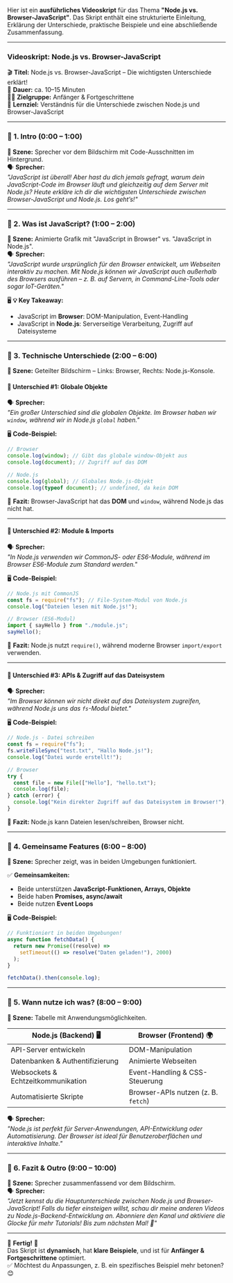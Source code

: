 Hier ist ein **ausführliches Videoskript** für das Thema **"Node.js vs. Browser-JavaScript"**. Das Skript enthält eine strukturierte Einleitung, Erklärung der Unterschiede, praktische Beispiele und eine abschließende Zusammenfassung.

---

### **Videoskript: Node.js vs. Browser-JavaScript**

🎬 **Titel:** Node.js vs. Browser-JavaScript – Die wichtigsten Unterschiede erklärt!  
🎤 **Dauer:** ca. 10–15 Minuten  
👨‍🏫 **Zielgruppe:** Anfänger & Fortgeschrittene  
🎯 **Lernziel:** Verständnis für die Unterschiede zwischen Node.js und Browser-JavaScript

---

### **🔹 1. Intro (0:00 – 1:00)**

**🎥 Szene:** Sprecher vor dem Bildschirm mit Code-Ausschnitten im Hintergrund.  
🗣️ **Sprecher:**  
_"JavaScript ist überall! Aber hast du dich jemals gefragt, warum dein JavaScript-Code im Browser läuft und gleichzeitig auf dem Server mit Node.js? Heute erkläre ich dir die wichtigsten Unterschiede zwischen Browser-JavaScript und Node.js. Los geht’s!"_

---

### **🔹 2. Was ist JavaScript? (1:00 – 2:00)**

**🎥 Szene:** Animierte Grafik mit "JavaScript in Browser" vs. "JavaScript in Node.js".  
🗣️ **Sprecher:**  
_"JavaScript wurde ursprünglich für den Browser entwickelt, um Webseiten interaktiv zu machen. Mit Node.js können wir JavaScript auch außerhalb des Browsers ausführen – z. B. auf Servern, in Command-Line-Tools oder sogar IoT-Geräten."_

🖥️ **💡 Key Takeaway:**

- JavaScript im **Browser**: DOM-Manipulation, Event-Handling
- JavaScript in **Node.js**: Serverseitige Verarbeitung, Zugriff auf Dateisysteme

---

### **🔹 3. Technische Unterschiede (2:00 – 6:00)**

**🎥 Szene:** Geteilter Bildschirm – Links: Browser, Rechts: Node.js-Konsole.

#### **🔹 Unterschied #1: Globale Objekte**

🗣️ **Sprecher:**  
_"Ein großer Unterschied sind die globalen Objekte. Im Browser haben wir `window`, während wir in Node.js `global` haben."_

🖥️ **Code-Beispiel:**

```javascript
// Browser
console.log(window); // Gibt das globale window-Objekt aus
console.log(document); // Zugriff auf das DOM

// Node.js
console.log(global); // Globales Node.js-Objekt
console.log(typeof document); // undefined, da kein DOM
```

🎯 **Fazit:** Browser-JavaScript hat das **DOM** und `window`, während Node.js das nicht hat.

---

#### **🔹 Unterschied #2: Module & Imports**

🗣️ **Sprecher:**  
_"In Node.js verwenden wir CommonJS- oder ES6-Module, während im Browser ES6-Module zum Standard werden."_

🖥️ **Code-Beispiel:**

```javascript
// Node.js mit CommonJS
const fs = require("fs"); // File-System-Modul von Node.js
console.log("Dateien lesen mit Node.js!");

// Browser (ES6-Modul)
import { sayHello } from "./module.js";
sayHello();
```

🎯 **Fazit:** Node.js nutzt `require()`, während moderne Browser `import/export` verwenden.

---

#### **🔹 Unterschied #3: APIs & Zugriff auf das Dateisystem**

🗣️ **Sprecher:**  
_"Im Browser können wir nicht direkt auf das Dateisystem zugreifen, während Node.js uns das `fs`-Modul bietet."_

🖥️ **Code-Beispiel:**

```javascript
// Node.js - Datei schreiben
const fs = require("fs");
fs.writeFileSync("test.txt", "Hallo Node.js!");
console.log("Datei wurde erstellt!");

// Browser
try {
  const file = new File(["Hello"], "hello.txt");
  console.log(file);
} catch (error) {
  console.log("Kein direkter Zugriff auf das Dateisystem im Browser!");
}
```

🎯 **Fazit:** Node.js kann Dateien lesen/schreiben, Browser nicht.

---

### **🔹 4. Gemeinsame Features (6:00 – 8:00)**

**🎥 Szene:** Sprecher zeigt, was in beiden Umgebungen funktioniert.

✅ **Gemeinsamkeiten:**

- Beide unterstützen **JavaScript-Funktionen, Arrays, Objekte**
- Beide haben **Promises, async/await**
- Beide nutzen **Event Loops**

🖥️ **Code-Beispiel:**

```javascript
// Funktioniert in beiden Umgebungen!
async function fetchData() {
  return new Promise((resolve) =>
    setTimeout(() => resolve("Daten geladen!"), 2000)
  );
}

fetchData().then(console.log);
```

---

### **🔹 5. Wann nutze ich was? (8:00 – 9:00)**

**🎥 Szene:** Tabelle mit Anwendungsmöglichkeiten.

| Node.js (Backend) 🖥️               | Browser (Frontend) 🌍               |
| ---------------------------------- | ----------------------------------- |
| API-Server entwickeln              | DOM-Manipulation                    |
| Datenbanken & Authentifizierung    | Animierte Webseiten                 |
| Websockets & Echtzeitkommunikation | Event-Handling & CSS-Steuerung      |
| Automatisierte Skripte             | Browser-APIs nutzen (z. B. `fetch`) |

🗣️ **Sprecher:**  
_"Node.js ist perfekt für Server-Anwendungen, API-Entwicklung oder Automatisierung. Der Browser ist ideal für Benutzeroberflächen und interaktive Inhalte."_

---

### **🔹 6. Fazit & Outro (9:00 – 10:00)**

**🎥 Szene:** Sprecher zusammenfassend vor dem Bildschirm.  
🗣️ **Sprecher:**  
_"Jetzt kennst du die Hauptunterschiede zwischen Node.js und Browser-JavaScript! Falls du tiefer einsteigen willst, schau dir meine anderen Videos zu Node.js-Backend-Entwicklung an. Abonniere den Kanal und aktiviere die Glocke für mehr Tutorials! Bis zum nächsten Mal! 👋"_

---

🎯 **Fertig!** 🎯  
Das Skript ist **dynamisch**, hat **klare Beispiele**, und ist für **Anfänger & Fortgeschrittene** optimiert.  
✅ Möchtest du Anpassungen, z. B. ein spezifisches Beispiel mehr betonen? 😊
